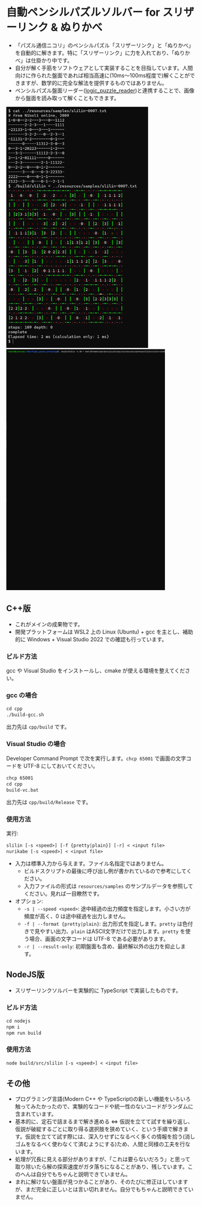 # 自動ペンシルパズルソルバー for スリザーリンク & ぬりかべ

* 「パズル通信ニコリ」のペンシルパズル「スリザーリンク」と「ぬりかべ」を自動的に解きます。特に「スリザーリンク」に力を入れており、「ぬりかべ」は仕掛かり中です。
* 自分が解く手筋をソフトウェアとして実装することを目指しています。人間向けに作られた盤面であれば相当高速に(10ms～100ms程度で)解くことができますが、数学的に完全な解法を提供するものではありません。
* ペンシルパズル盤面リーダー([logic_puzzle_reader](https://github.com/tomoto/logic_puzzle_reader))と連携することで、画像から盤面を読み取って解くこともできます。

<img src="doc/slilin1.png" height="640px" /> <img src="doc/slilin2.gif" height="640px" />

## C++版

* これがメインの成果物です。
* 開発プラットフォームは WSL2 上の Linux (Ubuntu) + gcc を主とし、補助的に Windows + Visual Studio 2022 での確認も行っています。

### ビルド方法

gcc や Visual Studio をインストールし、cmake が使える環境を整えてください。

### gcc の場合

```
cd cpp
./build-gcc.sh
```

出力先は `cpp/build` です。

### Visual Studio の場合

Developer Command Prompt で次を実行します。`chcp 65001` で画面の文字コードを UTF-8 にしておいてください。

```
chcp 65001
cd cpp
build-vc.bat
```
出力先は `cpp/build/Release` です。

### 使用方法

実行:

```
slilin [-s <speed>] [-f {pretty|plain}] [-r] < <input file>
nurikabe [-s <speed>] < <input file>
```

* 入力は標準入力から与えます。ファイル名指定ではありません。
  * ビルドスクリプトの最後に呼び出し例が書かれているので参考にしてください。
  * 入力ファイルの形式は `resources/samples` のサンプルデータを参照してください。見れば一目瞭然です。
* オプション:
  * `-s | --speed <speed>`: 途中経過の出力頻度を指定します。小さい方が頻度が高く、0 は途中経過を出力しません。
  * `-f | --format {pretty|plain}`: 出力形式を指定します。`pretty` は色付きで見やすい出力、`plain` はASCII文字だけで出力します。`pretty` を使う場合、画面の文字コードは UTF-8 である必要があります。
  * `-r | --result-only`: 初期盤面も含め、最終解以外の出力を抑止します。

## NodeJS版

* スリザーリンクソルバーを実験的に TypeScript で実装したものです。

### ビルド方法

```
cd nodejs
npm i
npm run build
```

### 使用方法

`node build/src/slilin [-s <speed>] < <input file>`

## その他

* プログラミング言語(Modern C++ や TypeScript)の新しい機能をいろいろ触ってみたかったので、実験的なコードや統一性のないコードがランダムに含まれています。
* 基本的に、定石で詰まるまで解き進める ⇔ 仮説を立てて試すを繰り返し、仮説が破綻するごとに取り得る選択肢を狭めていく、という手順で解きます。仮説を立てて試す際には、深入りせずになるべく多くの情報を拾う(消しゴムをなるべく使わなくて済むようにする)ため、人間と同様の工夫を行ないます。
* 処理が冗長に見える部分がありますが、「これは要らないだろう」と思って取り除いたら解の探索速度がガタ落ちになることがあり、残しています。このへんは自分でもちゃんと説明できていません。
* まれに解けない盤面が見つかることがあり、そのたびに修正はしていますが、まだ完全に正しいとは言い切れません。自分でもちゃんと説明できていません。